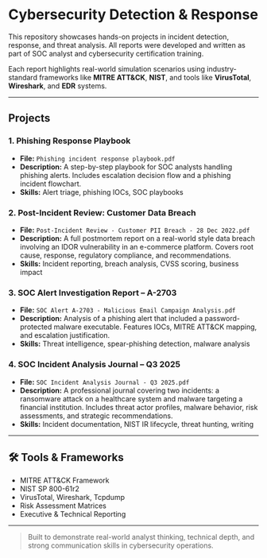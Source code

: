 # Cybersecurity Detection & Response

This repository showcases hands-on projects in incident detection, response, and threat analysis. All reports were developed and written as part of SOC analyst and cybersecurity certification training.

Each report highlights real-world simulation scenarios using industry-standard frameworks like **MITRE ATT&CK**, **NIST**, and tools like **VirusTotal**, **Wireshark**, and **EDR** systems.

---

## Projects

### 1. Phishing Response Playbook
- **File:** `Phishing incident response playbook.pdf`
- **Description:** A step-by-step playbook for SOC analysts handling phishing alerts. Includes escalation decision flow and a phishing incident flowchart.
- **Skills:** Alert triage, phishing IOCs, SOC playbooks

### 2. Post-Incident Review: Customer Data Breach
- **File:** `Post-Incident Review - Customer PII Breach - 28 Dec 2022.pdf`
- **Description:** A full postmortem report on a real-world style data breach involving an IDOR vulnerability in an e-commerce platform. Covers root cause, response, regulatory compliance, and recommendations.
- **Skills:** Incident reporting, breach analysis, CVSS scoring, business impact

### 3. SOC Alert Investigation Report – A-2703
- **File:** `SOC Alert A-2703 - Malicious Email Campaign Analysis.pdf`
- **Description:** Analysis of a phishing alert that included a password-protected malware executable. Features IOCs, MITRE ATT&CK mapping, and escalation justification.
- **Skills:** Threat intelligence, spear-phishing detection, malware analysis

### 4. SOC Incident Analysis Journal – Q3 2025
- **File:** `SOC Incident Analysis Journal - Q3 2025.pdf`
- **Description:** A professional journal covering two incidents: a ransomware attack on a healthcare system and malware targeting a financial institution. Includes threat actor profiles, malware behavior, risk assessments, and strategic recommendations.
- **Skills:** Incident documentation, NIST IR lifecycle, threat hunting, writing

---

## 🛠️ Tools & Frameworks
- MITRE ATT&CK Framework  
- NIST SP 800-61r2  
- VirusTotal, Wireshark, Tcpdump  
- Risk Assessment Matrices  
- Executive & Technical Reporting

---

> Built to demonstrate real-world analyst thinking, technical depth, and strong communication skills in cybersecurity operations.
